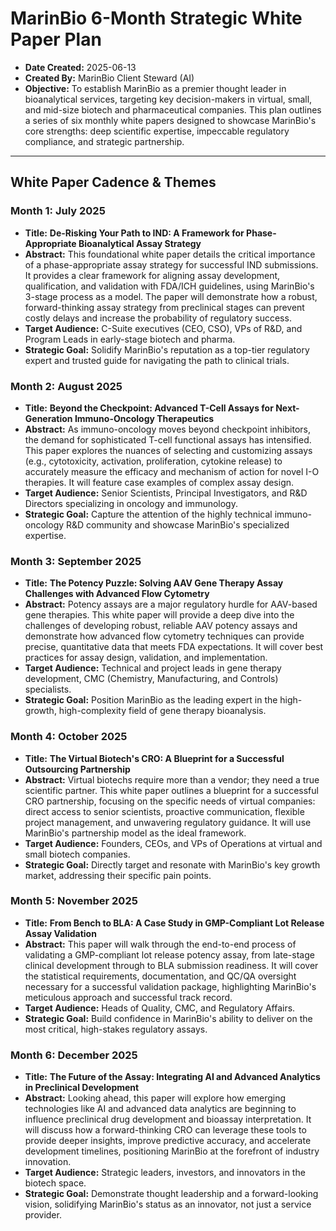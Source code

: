 # MarinBio 6-Month Strategic White Paper Plan

*   **Date Created:** 2025-06-13
*   **Created By:** MarinBio Client Steward (AI)
*   **Objective:** To establish MarinBio as a premier thought leader in bioanalytical services, targeting key decision-makers in virtual, small, and mid-size biotech and pharmaceutical companies. This plan outlines a series of six monthly white papers designed to showcase MarinBio's core strengths: deep scientific expertise, impeccable regulatory compliance, and strategic partnership.

---

## White Paper Cadence & Themes

### **Month 1: July 2025**

*   **Title:** **De-Risking Your Path to IND: A Framework for Phase-Appropriate Bioanalytical Assay Strategy**
*   **Abstract:** This foundational white paper details the critical importance of a phase-appropriate assay strategy for successful IND submissions. It provides a clear framework for aligning assay development, qualification, and validation with FDA/ICH guidelines, using MarinBio's 3-stage process as a model. The paper will demonstrate how a robust, forward-thinking assay strategy from preclinical stages can prevent costly delays and increase the probability of regulatory success.
*   **Target Audience:** C-Suite executives (CEO, CSO), VPs of R&D, and Program Leads in early-stage biotech and pharma.
*   **Strategic Goal:** Solidify MarinBio's reputation as a top-tier regulatory expert and trusted guide for navigating the path to clinical trials.

### **Month 2: August 2025**

*   **Title:** **Beyond the Checkpoint: Advanced T-Cell Assays for Next-Generation Immuno-Oncology Therapeutics**
*   **Abstract:** As immuno-oncology moves beyond checkpoint inhibitors, the demand for sophisticated T-cell functional assays has intensified. This paper explores the nuances of selecting and customizing assays (e.g., cytotoxicity, activation, proliferation, cytokine release) to accurately measure the efficacy and mechanism of action for novel I-O therapies. It will feature case examples of complex assay design.
*   **Target Audience:** Senior Scientists, Principal Investigators, and R&D Directors specializing in oncology and immunology.
*   **Strategic Goal:** Capture the attention of the highly technical immuno-oncology R&D community and showcase MarinBio's specialized expertise.

### **Month 3: September 2025**

*   **Title:** **The Potency Puzzle: Solving AAV Gene Therapy Assay Challenges with Advanced Flow Cytometry**
*   **Abstract:** Potency assays are a major regulatory hurdle for AAV-based gene therapies. This white paper will provide a deep dive into the challenges of developing robust, reliable AAV potency assays and demonstrate how advanced flow cytometry techniques can provide precise, quantitative data that meets FDA expectations. It will cover best practices for assay design, validation, and implementation.
*   **Target Audience:** Technical and project leads in gene therapy development, CMC (Chemistry, Manufacturing, and Controls) specialists.
*   **Strategic Goal:** Position MarinBio as the leading expert in the high-growth, high-complexity field of gene therapy bioanalysis.

### **Month 4: October 2025**

*   **Title:** **The Virtual Biotech's CRO: A Blueprint for a Successful Outsourcing Partnership**
*   **Abstract:** Virtual biotechs require more than a vendor; they need a true scientific partner. This white paper outlines a blueprint for a successful CRO partnership, focusing on the specific needs of virtual companies: direct access to senior scientists, proactive communication, flexible project management, and unwavering regulatory guidance. It will use MarinBio's partnership model as the ideal framework.
*   **Target Audience:** Founders, CEOs, and VPs of Operations at virtual and small biotech companies.
*   **Strategic Goal:** Directly target and resonate with MarinBio's key growth market, addressing their specific pain points.

### **Month 5: November 2025**

*   **Title:** **From Bench to BLA: A Case Study in GMP-Compliant Lot Release Assay Validation**
*   **Abstract:** This paper will walk through the end-to-end process of validating a GMP-compliant lot release potency assay, from late-stage clinical development through to BLA submission readiness. It will cover the statistical requirements, documentation, and QC/QA oversight necessary for a successful validation package, highlighting MarinBio's meticulous approach and successful track record.
*   **Target Audience:** Heads of Quality, CMC, and Regulatory Affairs.
*   **Strategic Goal:** Build confidence in MarinBio's ability to deliver on the most critical, high-stakes regulatory assays.

### **Month 6: December 2025**

*   **Title:** **The Future of the Assay: Integrating AI and Advanced Analytics in Preclinical Development**
*   **Abstract:** Looking ahead, this paper will explore how emerging technologies like AI and advanced data analytics are beginning to influence preclinical drug development and bioassay interpretation. It will discuss how a forward-thinking CRO can leverage these tools to provide deeper insights, improve predictive accuracy, and accelerate development timelines, positioning MarinBio at the forefront of industry innovation.
*   **Target Audience:** Strategic leaders, investors, and innovators in the biotech space.
*   **Strategic Goal:** Demonstrate thought leadership and a forward-looking vision, solidifying MarinBio's status as an innovator, not just a service provider.
